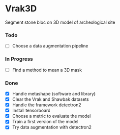 # Vrak3D 

Segment stone bloc on 3D model of archeological site 

### Todo

- [ ] Choose a data augmentation pipeline


### In Progress

- [ ] Find a method to mean a 3D mask 

### Done

-  [x] Handle metashape (software and library)
-  [x] Clear the Vrak and Shawbak datasets
-  [x] Handle the framework detectron2
-  [x] Install tensorboard 
-  [x] Choose a metric to evaluate the model
-  [x] Train a first version of the model
-  [x] Try data augmentation with detectron2
